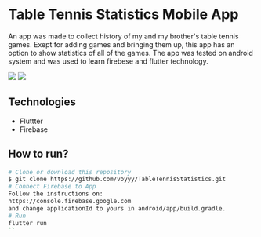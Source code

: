 #  Table Tennis Statistics Mobile App
An app was made to collect history of my and my brother's table tennis games. 
Exept for adding games and bringing them up, this app has an option to show statistics
of all of the games. The app was tested on android system and was used to learn firebese and 
flutter technology.

![](https://s7.gifyu.com/images/tennis2.gif)    ![](https://s7.gifyu.com/images/tennis1.gif)

##  Technologies
* Fluttter
* Firebase

##  How to run?
```bash
# Clone or download this repository
$ git clone https://github.com/voyyy/TableTennisStatistics.git
# Connect Firebase to App
Follow the instructions on:
https://console.firebase.google.com
and change applicationId to yours in android/app/build.gradle.
# Run
flutter run
``